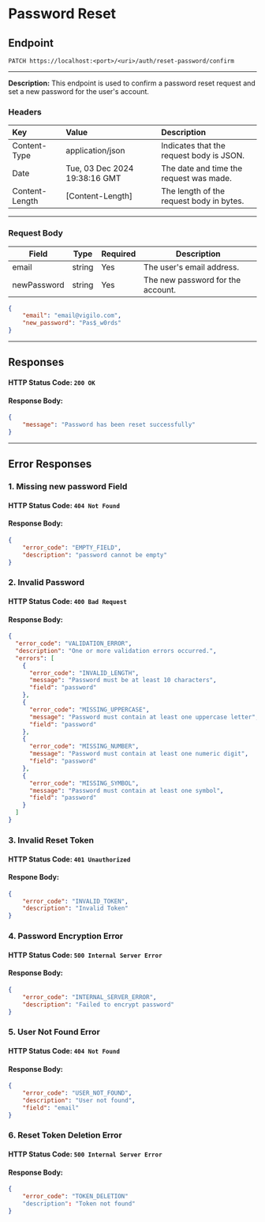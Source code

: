 # Password Reset
## Endpoint
```
PATCH https://localhost:<port>/<uri>/auth/reset-password/confirm
```
---
**Description:** This endpoint is used to confirm a password reset request and set a new password for the user's account.
### Headers
| Key             | Value                         | Description                                |
| :-------------- | :---------------------------- | :----------------------------------------- |
| Content-Type    | application/json              | Indicates that the request body is JSON. |
| Date            | Tue, 03 Dec 2024 19:38:16 GMT | The date and time the request was made.     |
| Content-Length  | [Content-Length]              | The length of the request body in bytes.  |

---
### Request Body
| Field    | Type   | Required | Description                   |
|----------|--------|----------|-------------------------------|
| email    | string | Yes      | The user's email address.     |
| newPassword | string | Yes      | The new password for the account. |

```json
{
    "email": "email@vigilo.com",
    "new_password": "Pas$_w0rds"
}
```
---
## Responses
#### HTTP Status Code: `200 OK`
#### Response Body:
```json
{
    "message": "Password has been reset successfully"
}
```
---
## Error Responses
### 1. Missing new password Field
#### HTTP Status Code: `404 Not Found`
#### Response Body:
```json
{
    "error_code": "EMPTY_FIELD",
    "description": "password cannot be empty"
}
```

### 2. Invalid Password
#### HTTP Status Code: `400 Bad Request`
#### Response Body:
```json
{
  "error_code": "VALIDATION_ERROR",
  "description": "One or more validation errors occurred.",
  "errors": [
    {
      "error_code": "INVALID_LENGTH",
      "message": "Password must be at least 10 characters",
      "field": "password"
    },
    {
      "error_code": "MISSING_UPPERCASE",
      "message": "Password must contain at least one uppercase letter",
      "field": "password"
    },
    {
      "error_code": "MISSING_NUMBER",
      "message": "Password must contain at least one numeric digit",
      "field": "password"
    },
    {
      "error_code": "MISSING_SYMBOL",
      "message": "Password must contain at least one symbol",
      "field": "password"
    }
  ]
}
```

### 3. Invalid Reset Token
#### HTTP Status Code: `401 Unauthorized`
#### Respone Body:
```json
{
    "error_code": "INVALID_TOKEN",
    "description": "Invalid Token"
}
```

### 4. Password Encryption Error
#### HTTP Status Code: `500 Internal Server Error`
#### Response Body:
```json
{
    "error_code": "INTERNAL_SERVER_ERROR",
    "description": "Failed to encrypt password"
}
```

### 5. User Not Found Error
#### HTTP Status Code: `404 Not Found`
#### Response Body:
```json
{
    "error_code": "USER_NOT_FOUND",
    "description": "User not found",
    "field": "email"
}
```

### 6. Reset Token Deletion Error
#### HTTP Status Code: `500 Internal Server Error`
#### Response Body:
```json
{
    "error_code": "TOKEN_DELETION"
    "description": "Token not found"
}
```
